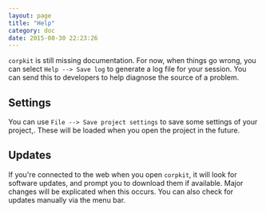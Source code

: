 ```yaml
---
layout: page
title: "Help"
category: doc
date: 2015-08-30 22:23:26
---
```


`corpkit` is still missing documentation. For now, when things go wrong, you can select `Help --> Save log` to generate a log file for your session. You can send this to developers to help diagnose the source of a problem.

## Settings

You can use `File --> Save project settings` to save some settings of your project,. These will be loaded when you open the project in the future.

## Updates

If you're connected to the web when you open `corpkit`, it will look for software updates, and prompt you to download them if available. Major changes will be explicated when this occurs. You can also check for updates manually via the menu bar.